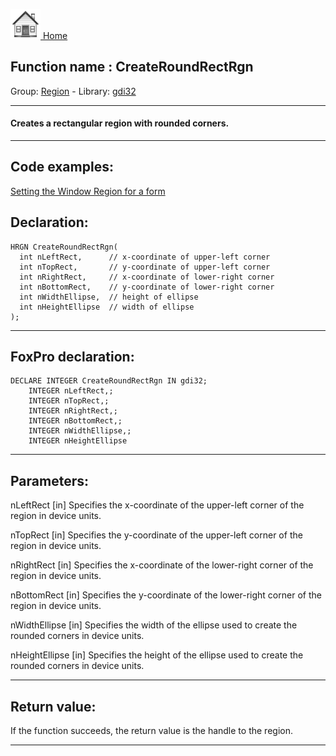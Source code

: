 [<img src="../../images/home.png"> Home ](https://github.com/VFPX/Win32API)  

## Function name : CreateRoundRectRgn
Group: [Region](../../functions_group.md#Region)  -  Library: [gdi32](../../Libraries.md#gdi32)  
***  


#### Creates a rectangular region with rounded corners.
***  


## Code examples:
[Setting the Window Region for a form](../../samples/sample_120.md)  

## Declaration:
```foxpro  
HRGN CreateRoundRectRgn(
  int nLeftRect,      // x-coordinate of upper-left corner
  int nTopRect,       // y-coordinate of upper-left corner
  int nRightRect,     // x-coordinate of lower-right corner
  int nBottomRect,    // y-coordinate of lower-right corner
  int nWidthEllipse,  // height of ellipse
  int nHeightEllipse  // width of ellipse
);  
```  
***  


## FoxPro declaration:
```foxpro  
DECLARE INTEGER CreateRoundRectRgn IN gdi32;
	INTEGER nLeftRect,;
	INTEGER nTopRect,;
	INTEGER nRightRect,;
	INTEGER nBottomRect,;
	INTEGER nWidthEllipse,;
	INTEGER nHeightEllipse  
```  
***  


## Parameters:
nLeftRect 
[in] Specifies the x-coordinate of the upper-left corner of the region in device units. 

nTopRect 
[in] Specifies the y-coordinate of the upper-left corner of the region in device units. 

nRightRect 
[in] Specifies the x-coordinate of the lower-right corner of the region in device units. 

nBottomRect 
[in] Specifies the y-coordinate of the lower-right corner of the region in device units. 

nWidthEllipse 
[in] Specifies the width of the ellipse used to create the rounded corners in device units. 

nHeightEllipse 
[in] Specifies the height of the ellipse used to create the rounded corners in device units.  
***  


## Return value:
If the function succeeds, the return value is the handle to the region.  
***  

